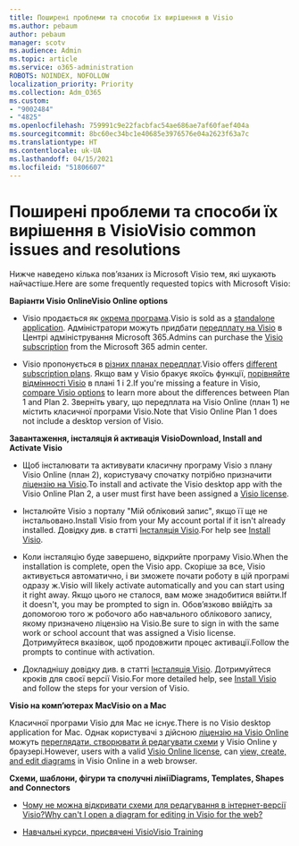 ```yaml
---
title: Поширені проблеми та способи їх вирішення в Visio
ms.author: pebaum
author: pebaum
manager: scotv
ms.audience: Admin
ms.topic: article
ms.service: o365-administration
ROBOTS: NOINDEX, NOFOLLOW
localization_priority: Priority
ms.collection: Adm_O365
ms.custom:
- "9002484"
- "4825"
ms.openlocfilehash: 759991c9e22facbfac54ae686ae7af60faef404a
ms.sourcegitcommit: 8bc60ec34bc1e40685e3976576e04a2623f63a7c
ms.translationtype: HT
ms.contentlocale: uk-UA
ms.lasthandoff: 04/15/2021
ms.locfileid: "51806607"
---
```

# <a name="visio-common-issues-and-resolutions"></a><span data-ttu-id="b07f0-102">Поширені проблеми та способи їх вирішення в Visio</span><span class="sxs-lookup"><span data-stu-id="b07f0-102">Visio common issues and resolutions</span></span>

<span data-ttu-id="b07f0-103">Нижче наведено кілька пов’язаних із Microsoft Visio тем, які шукають найчастіше.</span><span class="sxs-lookup"><span data-stu-id="b07f0-103">Here are some frequently requested topics with Microsoft Visio:</span></span>

<span data-ttu-id="b07f0-104">**Варіанти Visio Online**</span><span class="sxs-lookup"><span data-stu-id="b07f0-104">**Visio Online options**</span></span>

- <span data-ttu-id="b07f0-105">Visio продається як [окрема програма](https://products.office.com/visio/flowchart-software).</span><span class="sxs-lookup"><span data-stu-id="b07f0-105">Visio is sold as a [standalone application](https://products.office.com/visio/flowchart-software).</span></span> <span data-ttu-id="b07f0-106">Адміністратори можуть придбати [передплату на Visio](https://docs.microsoft.com/alchemyinsights/purchase-visio-subscription) в Центрі адміністрування Microsoft 365.</span><span class="sxs-lookup"><span data-stu-id="b07f0-106">Admins can purchase the [Visio subscription](https://docs.microsoft.com/alchemyinsights/purchase-visio-subscription) from the Microsoft 365 admin center.</span></span>

- <span data-ttu-id="b07f0-107">Visio пропонується в [різних планах передплат](https://products.office.com/visio/microsoft-visio-plans-and-pricing-compare-visio-options).</span><span class="sxs-lookup"><span data-stu-id="b07f0-107">Visio offers [different subscription plans](https://products.office.com/visio/microsoft-visio-plans-and-pricing-compare-visio-options).</span></span> <span data-ttu-id="b07f0-108">Якщо вам у Visio бракує якоїсь функції, [порівняйте відмінності Visio](https://products.office.com/visio/microsoft-visio-plans-and-pricing-compare-visio-options) в плані 1 і 2.</span><span class="sxs-lookup"><span data-stu-id="b07f0-108">If you're missing a feature in Visio, [compare Visio options](https://products.office.com/visio/microsoft-visio-plans-and-pricing-compare-visio-options) to learn more about the differences between Plan 1 and Plan 2.</span></span>  <span data-ttu-id="b07f0-109">Зверніть увагу, що передплата на Visio Online (план 1) не містить класичної програми Visio.</span><span class="sxs-lookup"><span data-stu-id="b07f0-109">Note that Visio Online Plan 1 does not include a desktop version of Visio.</span></span>

<span data-ttu-id="b07f0-110">**Завантаження, інсталяція й активація Visio**</span><span class="sxs-lookup"><span data-stu-id="b07f0-110">**Download, Install and Activate Visio**</span></span>

- <span data-ttu-id="b07f0-111">Щоб інсталювати та активувати класичну програму Visio з плану Visio Online (план 2), користувачу спочатку потрібно призначити [ліцензію на Visio](https://docs.microsoft.com/microsoft-365/admin/add-users/add-users).</span><span class="sxs-lookup"><span data-stu-id="b07f0-111">To install and activate the Visio desktop app with the Visio Online Plan 2, a user must first have been assigned a [Visio license](https://docs.microsoft.com/microsoft-365/admin/add-users/add-users).</span></span>

- <span data-ttu-id="b07f0-112">Інсталюйте Visio з порталу "Мій обліковий запис", якщо її ще не інстальовано.</span><span class="sxs-lookup"><span data-stu-id="b07f0-112">Install Visio from your My account portal if it isn't already installed.</span></span> <span data-ttu-id="b07f0-113">Довідку див. в статті [Інсталяція Visio](https://support.office.com/article/f98f21e3-aa02-4827-9167-ddab5b025710).</span><span class="sxs-lookup"><span data-stu-id="b07f0-113">For help see [Install Visio](https://support.office.com/article/f98f21e3-aa02-4827-9167-ddab5b025710).</span></span>

- <span data-ttu-id="b07f0-114">Коли інсталяцію буде завершено, відкрийте програму Visio.</span><span class="sxs-lookup"><span data-stu-id="b07f0-114">When the installation is complete, open the Visio app.</span></span> <span data-ttu-id="b07f0-115">Скоріше за все, Visio активується автоматично, і ви зможете почати роботу в цій програмі одразу ж.</span><span class="sxs-lookup"><span data-stu-id="b07f0-115">Visio will likely activate automatically and you can start using it right away.</span></span> <span data-ttu-id="b07f0-116">Якщо цього не сталося, вам може знадобитися ввійти.</span><span class="sxs-lookup"><span data-stu-id="b07f0-116">If it doesn't, you may be prompted to sign in.</span></span> <span data-ttu-id="b07f0-117">Обов’язково ввійдіть за допомогою того ж робочого або навчального облікового запису, якому призначено ліцензію на Visio.</span><span class="sxs-lookup"><span data-stu-id="b07f0-117">Be sure to sign in with the same work or school account that was assigned a Visio license.</span></span> <span data-ttu-id="b07f0-118">Дотримуйтеся вказівок, щоб продовжити процес активації.</span><span class="sxs-lookup"><span data-stu-id="b07f0-118">Follow the prompts to continue with activation.</span></span>

- <span data-ttu-id="b07f0-119">Докладнішу довідку див. в статті [Інсталяція Visio](https://support.office.com/article/f98f21e3-aa02-4827-9167-ddab5b025710). Дотримуйтеся кроків для своєї версії Visio.</span><span class="sxs-lookup"><span data-stu-id="b07f0-119">For more detailed help, see [Install Visio](https://support.office.com/article/f98f21e3-aa02-4827-9167-ddab5b025710) and follow the steps for your version of Visio.</span></span>

<span data-ttu-id="b07f0-120">**Visio на комп’ютерах Mac**</span><span class="sxs-lookup"><span data-stu-id="b07f0-120">**Visio on a Mac**</span></span>

<span data-ttu-id="b07f0-121">Класичної програми Visio для Mac не існує.</span><span class="sxs-lookup"><span data-stu-id="b07f0-121">There is no Visio desktop application for Mac.</span></span> <span data-ttu-id="b07f0-122">Однак користувачі з дійсною [ліцензію на Visio Online](https://docs.microsoft.com/microsoft-365/admin/add-users/add-users) можуть [переглядати, створювати й редагувати схеми](https://support.office.com/article/06f04845-91b8-4e8f-881f-a43c970735fc) у Visio Online у браузері.</span><span class="sxs-lookup"><span data-stu-id="b07f0-122">However, users with a valid [Visio Online license](https://docs.microsoft.com/microsoft-365/admin/add-users/add-users), can [view, create, and edit diagrams](https://support.office.com/article/06f04845-91b8-4e8f-881f-a43c970735fc) in Visio Online in a web browser.</span></span>

<span data-ttu-id="b07f0-123">**Схеми, шаблони, фігури та сполучні лінії**</span><span class="sxs-lookup"><span data-stu-id="b07f0-123">**Diagrams, Templates, Shapes and Connectors**</span></span>

- [<span data-ttu-id="b07f0-124">Чому не можна відкривати схеми для редагування в інтернет-версії Visio?</span><span class="sxs-lookup"><span data-stu-id="b07f0-124">Why can't I open a diagram for editing in Visio for the web?</span></span>](https://support.microsoft.com/office/ea4a23d3-21d3-4878-945e-cf1be4140357)

- [<span data-ttu-id="b07f0-125">Навчальні курси, присвячені Visio</span><span class="sxs-lookup"><span data-stu-id="b07f0-125">Visio Training</span></span>](https://support.office.com/article/visio-training-e058bcfa-1d90-4653-afc6-e84d54cf94a6)

